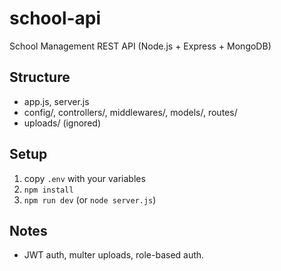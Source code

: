 # school-api

School Management REST API (Node.js + Express + MongoDB)

## Structure
- app.js, server.js
- config/, controllers/, middlewares/, models/, routes/
- uploads/ (ignored)

## Setup
1. copy `.env` with your variables
2. `npm install`
3. `npm run dev` (or `node server.js`)

## Notes
- JWT auth, multer uploads, role-based auth.
